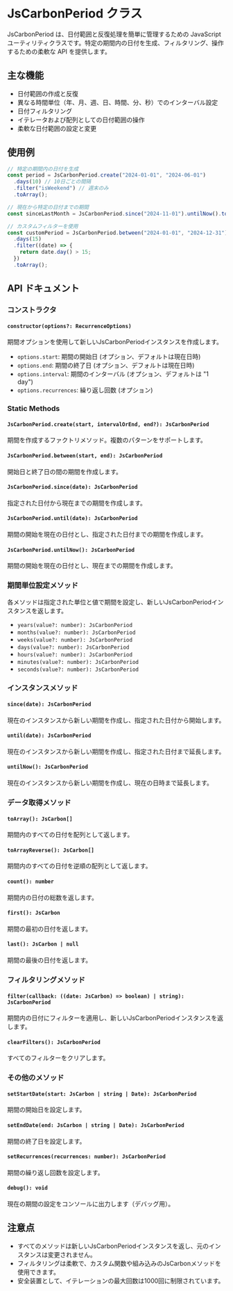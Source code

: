# JsCarbonPeriod クラス

JsCarbonPeriod は、日付範囲と反復処理を簡単に管理するための JavaScript ユーティリティクラスです。特定の期間内の日付を生成、フィルタリング、操作するための柔軟な API を提供します。

## 主な機能

- 日付範囲の作成と反復
- 異なる時間単位（年、月、週、日、時間、分、秒）でのインターバル設定
- 日付フィルタリング
- イテレータおよび配列としての日付範囲の操作
- 柔軟な日付範囲の設定と変更

## 使用例

```typescript
// 特定の期間内の日付を生成
const period = JsCarbonPeriod.create("2024-01-01", "2024-06-01")
  .days(10) // 10日ごとの間隔
  .filter("isWeekend") // 週末のみ
  .toArray();

// 現在から特定の日付までの期間
const sinceLastMonth = JsCarbonPeriod.since("2024-11-01").untilNow().toArray();

// カスタムフィルターを使用
const customPeriod = JsCarbonPeriod.between("2024-01-01", "2024-12-31")
  .days(15)
  .filter((date) => {
    return date.day() > 15;
  })
  .toArray();
```

## API ドキュメント

### コンストラクタ

#### `constructor(options?: RecurrenceOptions)`

期間オプションを使用して新しいJsCarbonPeriodインスタンスを作成します。

- `options.start`: 期間の開始日 (オプション、デフォルトは現在日時)
- `options.end`: 期間の終了日 (オプション、デフォルトは現在日時)
- `options.interval`: 期間のインターバル (オプション、デフォルトは "1 day")
- `options.recurrences`: 繰り返し回数 (オプション)

### Static Methods

#### `JsCarbonPeriod.create(start, intervalOrEnd, end?): JsCarbonPeriod`

期間を作成するファクトリメソッド。複数のパターンをサポートします。

#### `JsCarbonPeriod.between(start, end): JsCarbonPeriod`

開始日と終了日の間の期間を作成します。

#### `JsCarbonPeriod.since(date): JsCarbonPeriod`

指定された日付から現在までの期間を作成します。

#### `JsCarbonPeriod.until(date): JsCarbonPeriod`

期間の開始を現在の日付とし、指定された日付までの期間を作成します。

#### `JsCarbonPeriod.untilNow(): JsCarbonPeriod`

期間の開始を現在の日付とし、現在までの期間を作成します。

### 期間単位設定メソッド

各メソッドは指定された単位と値で期間を設定し、新しいJsCarbonPeriodインスタンスを返します。

- `years(value?: number): JsCarbonPeriod`
- `months(value?: number): JsCarbonPeriod`
- `weeks(value?: number): JsCarbonPeriod`
- `days(value?: number): JsCarbonPeriod`
- `hours(value?: number): JsCarbonPeriod`
- `minutes(value?: number): JsCarbonPeriod`
- `seconds(value?: number): JsCarbonPeriod`

### インスタンスメソッド

#### `since(date): JsCarbonPeriod`

現在のインスタンスから新しい期間を作成し、指定された日付から開始します。

#### `until(date): JsCarbonPeriod`

現在のインスタンスから新しい期間を作成し、指定された日付まで延長します。

#### `untilNow(): JsCarbonPeriod`

現在のインスタンスから新しい期間を作成し、現在の日時まで延長します。

### データ取得メソッド

#### `toArray(): JsCarbon[]`

期間内のすべての日付を配列として返します。

#### `toArrayReverse(): JsCarbon[]`

期間内のすべての日付を逆順の配列として返します。

#### `count(): number`

期間内の日付の総数を返します。

#### `first(): JsCarbon`

期間の最初の日付を返します。

#### `last(): JsCarbon | null`

期間の最後の日付を返します。

### フィルタリングメソッド

#### `filter(callback: ((date: JsCarbon) => boolean) | string): JsCarbonPeriod`

期間内の日付にフィルターを適用し、新しいJsCarbonPeriodインスタンスを返します。

#### `clearFilters(): JsCarbonPeriod`

すべてのフィルターをクリアします。

### その他のメソッド

#### `setStartDate(start: JsCarbon | string | Date): JsCarbonPeriod`

期間の開始日を設定します。

#### `setEndDate(end: JsCarbon | string | Date): JsCarbonPeriod`

期間の終了日を設定します。

#### `setRecurrences(recurrences: number): JsCarbonPeriod`

期間の繰り返し回数を設定します。

#### `debug(): void`

現在の期間の設定をコンソールに出力します（デバッグ用）。

## 注意点

- すべてのメソッドは新しいJsCarbonPeriodインスタンスを返し、元のインスタンスは変更されません。
- フィルタリングは柔軟で、カスタム関数や組み込みのJsCarbonメソッドを使用できます。
- 安全装置として、イテレーションの最大回数は1000回に制限されています。
